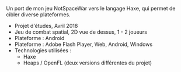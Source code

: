 Un port de mon jeu NotSpaceWar vers le langage Haxe, qui permet de cibler diverse plateformes.

+ Projet d'études, Avril 2018
+ Jeu de combat spatial, 2D vue de dessus, 1 - 2 joueurs
+ Plateforme : Android
+ Plateforme : Adobe Flash Player, Web, Android, Windows
+ Technologies utilisées :
    - Haxe
    - Heaps / OpenFL (deux versions différentes du projet)